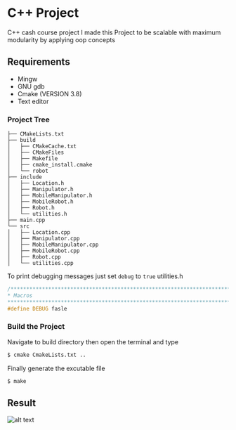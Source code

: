 # C++ Project
C++ cash course project
I made this Project to be scalable with maximum modularity by applying oop concepts
## Requirements
 - Mingw
 - GNU gdb  
 - Cmake (VERSION 3.8)
 - Text editor

### Project Tree
```
├── CMakeLists.txt
├── build
│   ├── CMakeCache.txt
│   ├── CMakeFiles
│   ├── Makefile
│   ├── cmake_install.cmake
│   └── robot
├── include
│   ├── Location.h
│   ├── Manipulator.h
│   ├── MobileManipulator.h
│   ├── MobileRobot.h
│   ├── Robot.h
│   └── utilities.h
├── main.cpp
└── src
│   ├── Location.cpp
│   ├── Manipulator.cpp
│   ├── MobileManipulator.cpp
│   ├── MobileRobot.cpp
│   ├── Robot.cpp
│   └── utilities.cpp
```

To print debugging messages just set ```debug``` to ```true```
utilities.h


```cpp
/******************************************************************************
* Macros
*******************************************************************************/
#define DEBUG fasle

```
### Build the Project  
Navigate to build directory then open the terminal and type 
``` bash
$ cmake CmakeLists.txt ..

```
Finally generate the excutable file

``` bash
$ make

```
## Result

![alt text](https://github.com/A-Hanie/Cpp_Project/blob/main/media/result.png?raw=true)
